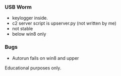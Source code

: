 
### USB Worm
* keylogger inside.
* c2 server script is upserver.py (not written by me)
* not stable
* below win8 only

### Bugs
* Autorun fails on win8 and upper

Educational purposes only.
